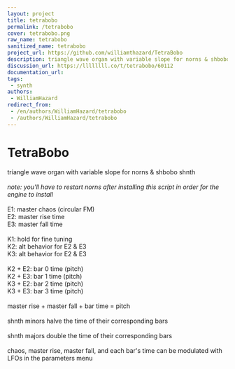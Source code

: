 ```yaml
---
layout: project
title: tetrabobo
permalink: /tetrabobo
cover: tetrabobo.png
raw_name: tetrabobo
sanitized_name: tetrabobo
project_url: https://github.com/williamthazard/TetraBobo
description: triangle wave organ with variable slope for norns & shbobo shnth
discussion_url: https://llllllll.co/t/tetrabobo/60112
documentation_url: 
tags:
 - synth
authors:
 - WilliamHazard
redirect_from:
 - /en/authors/WilliamHazard/tetrabobo
 - /authors/WilliamHazard/tetrabobo
---
```

# TetraBobo

triangle wave organ with variable slope for norns & shbobo shnth<br>
<br>
<i>note: you'll have to restart norns after installing this script in order for the engine to install</i><br>
<br>
E1: master chaos (circular FM)<br>
E2: master rise time<br>
E3: master fall time<br>
<br>
K1: hold for fine tuning<br>
K2: alt behavior for E2 & E3<br>
K3: alt behavior for E2 & E3<br>
<br>
K2 + E2: bar 0 time (pitch)<br>
K2 + E3: bar 1 time (pitch)<br>
K3 + E2: bar 2 time (pitch)<br>
K3 + E3: bar 3 time (pitch)<br>
<br>
master rise + master fall + bar time = pitch<br>
<br>
shnth minors halve the time of their corresponding bars<br>
<br>
shnth majors double the time of their corresponding bars<br>
<br>
chaos, master rise, master fall, and each bar's time can be modulated with LFOs in the parameters menu
